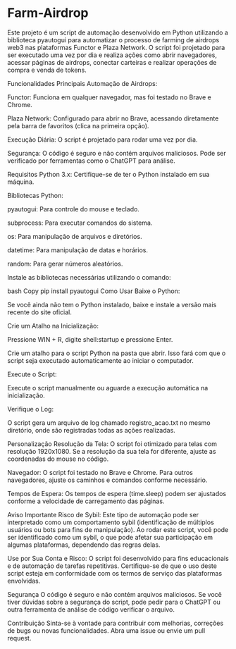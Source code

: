 # Farm-Airdrop
Este projeto é um script de automação desenvolvido em Python utilizando a biblioteca pyautogui para automatizar o processo de farming de airdrops web3 nas plataformas Functor e Plaza Network. O script foi projetado para ser executado uma vez por dia e realiza ações como abrir navegadores, acessar páginas de airdrops, conectar carteiras e realizar operações de compra e venda de tokens.

Funcionalidades Principais
Automação de Airdrops:

Functor: Funciona em qualquer navegador, mas foi testado no Brave e Chrome.

Plaza Network: Configurado para abrir no Brave, acessando diretamente pela barra de favoritos (clica na primeira opção).

Execução Diária: O script é projetado para rodar uma vez por dia.

Segurança: O código é seguro e não contém arquivos maliciosos. Pode ser verificado por ferramentas como o ChatGPT para análise.

Requisitos
Python 3.x: Certifique-se de ter o Python instalado em sua máquina.

Bibliotecas Python:

pyautogui: Para controle do mouse e teclado.

subprocess: Para executar comandos do sistema.

os: Para manipulação de arquivos e diretórios.

datetime: Para manipulação de datas e horários.

random: Para gerar números aleatórios.

Instale as bibliotecas necessárias utilizando o comando:

bash
Copy
pip install pyautogui
Como Usar
Baixe o Python:

Se você ainda não tem o Python instalado, baixe e instale a versão mais recente do site oficial.

Crie um Atalho na Inicialização:

Pressione WIN + R, digite shell:startup e pressione Enter.

Crie um atalho para o script Python na pasta que abrir. Isso fará com que o script seja executado automaticamente ao iniciar o computador.

Execute o Script:

Execute o script manualmente ou aguarde a execução automática na inicialização.

Verifique o Log:

O script gera um arquivo de log chamado registro_acao.txt no mesmo diretório, onde são registradas todas as ações realizadas.

Personalização
Resolução da Tela: O script foi otimizado para telas com resolução 1920x1080. Se a resolução da sua tela for diferente, ajuste as coordenadas do mouse no código.

Navegador: O script foi testado no Brave e Chrome. Para outros navegadores, ajuste os caminhos e comandos conforme necessário.

Tempos de Espera: Os tempos de espera (time.sleep) podem ser ajustados conforme a velocidade de carregamento das páginas.

Aviso Importante
Risco de Sybil: Este tipo de automação pode ser interpretado como um comportamento sybil (identificação de múltiplos usuários ou bots para fins de manipulação). Ao rodar este script, você pode ser identificado como um sybil, o que pode afetar sua participação em algumas plataformas, dependendo das regras delas.

Use por Sua Conta e Risco: O script foi desenvolvido para fins educacionais e de automação de tarefas repetitivas. Certifique-se de que o uso deste script esteja em conformidade com os termos de serviço das plataformas envolvidas.

Segurança
O código é seguro e não contém arquivos maliciosos. Se você tiver dúvidas sobre a segurança do script, pode pedir para o ChatGPT ou outra ferramenta de análise de código verificar o arquivo.

Contribuição
Sinta-se à vontade para contribuir com melhorias, correções de bugs ou novas funcionalidades. Abra uma issue ou envie um pull request.
